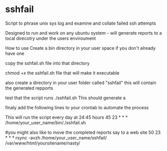 # sshfail
Script to phrase unix sys log and examine and collate failed ssh attempts

Designed to run and work on any ubuntu system - will generate reports to a local direcotry under the users enviroument 

How to use
Create a bin directory in your user space if you don't already have one

copy the sshfail.sh file into that directory

chmod +x the sshfail.sh file that will make it executable

also create a directory in your user folder called "sshfail" this will contain the generated repports

test that the script runs
./sshfail.sh
This should generate a 

finaly add the following  lines to your crontab to automate the process

This will run the script every day at 24:45 hours
45 23 * * * /home/your_user_name/bin/./sshfail.sh

#you might also like to move the completed reports say to a web site 
50 23 * * * rsync -avzh /home/your_user_name/sshfail/ /var/www/html/yoursitename/nasty/



